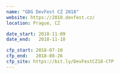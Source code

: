 ```yaml
---
name: "GDG DevFest CZ 2018"
website: https://2018.devfest.cz/
location: Prague, CZ

date_start: 2018-11-09
date_end:   2018-11-10

cfp_start: 2018-07-10
cfp_end:   2018-08-26
cfp_site: https://bit.ly/DevFestCZ18-CfP
---
```

